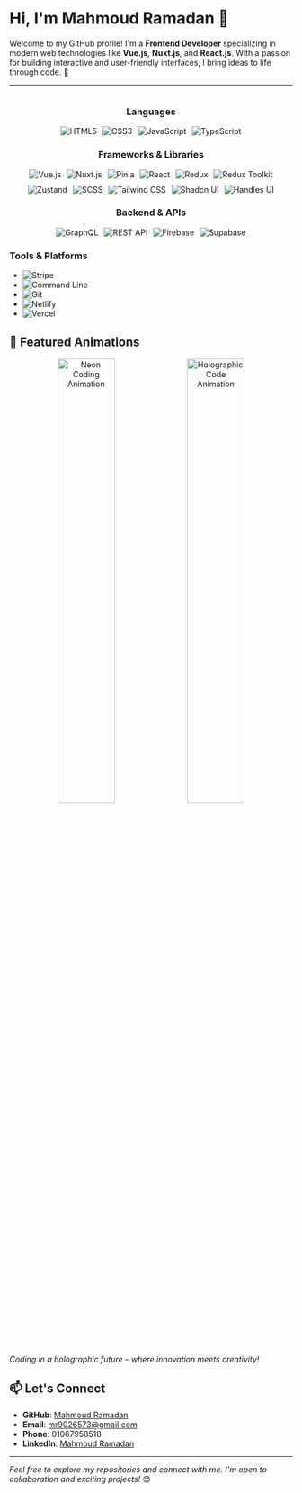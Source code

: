 # Hi, I'm Mahmoud Ramadan 👋

Welcome to my GitHub profile! I'm a **Frontend Developer** specializing in modern web technologies like **Vue.js**, **Nuxt.js**, and **React.js**. With a passion for building interactive and user-friendly interfaces, I bring ideas to life through code. 🚀

---

<div align="center" style="display: flex; flex-direction: column; align-items: center;">

### Languages
<div style="display: flex; justify-content: center; gap: 10px; flex-wrap: wrap;">
  <img src="https://img.shields.io/badge/-HTML5-E34F26?style=flat&logo=html5&logoColor=white" alt="HTML5" />
  <img src="https://img.shields.io/badge/-CSS3-1572B6?style=flat&logo=css3&logoColor=white" alt="CSS3" />
  <img src="https://img.shields.io/badge/-JavaScript-F7DF1E?style=flat&logo=javascript&logoColor=black" alt="JavaScript" />
  <img src="https://img.shields.io/badge/-TypeScript-3178C6?style=flat&logo=typescript&logoColor=white" alt="TypeScript" />
</div>

### Frameworks & Libraries
<div style="display: flex; justify-content: center; gap: 10px; flex-wrap: wrap;">
  <img src="https://img.shields.io/badge/-Vue.js-4FC08D?style=flat&logo=vue.js&logoColor=white" alt="Vue.js" />
  <img src="https://img.shields.io/badge/-Nuxt.js-00DC82?style=flat&logo=nuxt.js&logoColor=white" alt="Nuxt.js" />
  <img src="https://img.shields.io/badge/-Pinia-F5E547?style=flat&logo=pinia&logoColor=white" alt="Pinia" />
  <img src="https://img.shields.io/badge/-React-61DAFB?style=flat&logo=react&logoColor=black" alt="React" />
  <img src="https://img.shields.io/badge/-Redux-764ABC?style=flat&logo=redux&logoColor=white" alt="Redux" />
  <img src="https://img.shields.io/badge/-Redux%20Toolkit-764ABC?style=flat&logo=redux&logoColor=white" alt="Redux Toolkit" />
  <img src="https://img.shields.io/badge/-Zustand-3E6B89?style=flat&logo=zustand&logoColor=white" alt="Zustand" />
  <img src="https://img.shields.io/badge/-SCSS-CC6699?style=flat&logo=sass&logoColor=white" alt="SCSS" />
  <img src="https://img.shields.io/badge/-Tailwind%20CSS-38B2AC?style=flat&logo=tailwind-css&logoColor=white" alt="Tailwind CSS" />
  <img src="https://img.shields.io/badge/-Shadcn%20UI-7E57C2?style=flat&logo=shadcn&logoColor=white" alt="Shadcn UI" />
  <img src="https://img.shields.io/badge/-Handles%20UI-2C3E50?style=flat&logo=ui-design&logoColor=white" alt="Handles UI" />
</div>

### Backend & APIs
<div style="display: flex; justify-content: center; gap: 10px; flex-wrap: wrap;">
  <img src="https://img.shields.io/badge/-GraphQL-E10098?style=flat&logo=graphql&logoColor=white" alt="GraphQL" />
  <img src="https://img.shields.io/badge/-REST%20API-0052CC?style=flat&logo=api&logoColor=white" alt="REST API" />
  <img src="https://img.shields.io/badge/-Firebase-FFCA28?style=flat&logo=firebase&logoColor=black" alt="Firebase" />
  <img src="https://img.shields.io/badge/-Supabase-3ECF8E?style=flat&logo=supabase&logoColor=white" alt="Supabase" />
</div>

</div>


### Tools & Platforms
- ![Stripe](https://img.shields.io/badge/-Stripe-008CDD?style=flat&logo=stripe&logoColor=white)
- ![Command Line](https://img.shields.io/badge/-Command%20Line-000000?style=flat&logo=console&logoColor=white)
- ![Git](https://img.shields.io/badge/-Git-F05032?style=flat&logo=git&logoColor=white)
- ![Netlify](https://img.shields.io/badge/-Netlify-00C7B7?style=flat&logo=netlify&logoColor=white)
- ![Vercel](https://img.shields.io/badge/-Vercel-000000?style=flat&logo=vercel&logoColor=white)

## 🎨 **Featured Animations**

<div align="center">
  <img src="https://media.giphy.com/media/RbDKaczqWovIugyJmW/giphy.gif" width="45%" alt="Neon Coding Animation" />
  <img src="https://media.giphy.com/media/L8K62iTDkzGX6/giphy.gif" width="45%" alt="Holographic Code Animation" />
</div>

*Coding in a holographic future – where innovation meets creativity!*



## 📫 Let's Connect
- **GitHub**: [Mahmoud Ramadan](https://github.com/Mahmoud-Ramadn)
- **Email**: mr9026573@gmail.com
- **Phone**: 01067958518
- **LinkedIn**: [Mahmoud Ramadan](https://linkedin.com/in/mahmoud-ramadan-aa4b322a5)

---

*Feel free to explore my repositories and connect with me. I'm open to collaboration and exciting projects!* 😊
